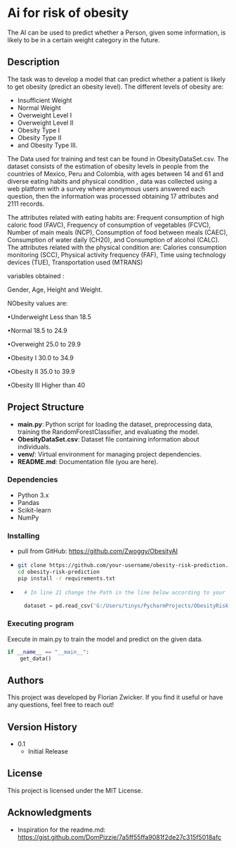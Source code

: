 # Ai for risk of obesity

The AI can be used to predict whether a Person, given some information, is likely to be in a certain weight category in the future.

## Description

The task was to develop a model that can predict whether a patient is likely to get obesity (predict an obesity level).
The different levels of obesity are: 
* Insufficient Weight
* Normal Weight
* Overweight Level I
* Overweight Level II
* Obesity Type I
* Obesity Type II
* and Obesity Type III.

The Data used for training and test can be found in ObesityDataSet.csv.
The dataset consists of the estimation of obesity levels in people from the countries of Mexico, Peru and Colombia, with ages between 14 and 61 and diverse eating habits and physical condition , data was collected using a web platform with a survey where anonymous users answered each question, then the information was processed obtaining 17 attributes and 2111 records.

The attributes related with eating habits are: Frequent consumption of high caloric food (FAVC), Frequency of consumption of vegetables (FCVC), Number of main meals (NCP), Consumption of food between meals (CAEC), Consumption of water daily (CH20), and Consumption of alcohol (CALC). The attributes related with the physical condition are: Calories consumption monitoring (SCC), Physical activity frequency (FAF), Time using technology devices (TUE), Transportation used (MTRANS)

variables obtained :

Gender, Age, Height and Weight.

NObesity values are:

•Underweight Less than 18.5

•Normal 18.5 to 24.9

•Overweight 25.0 to 29.9

•Obesity I 30.0 to 34.9

•Obesity II 35.0 to 39.9

•Obesity III Higher than 40
## Project Structure

- **main.py**: Python script for loading the dataset, preprocessing data, training the RandomForestClassifier, and evaluating the model.
- **ObesityDataSet.csv**: Dataset file containing information about individuals.
- **venv/**: Virtual environment for managing project dependencies.
- **README.md**: Documentation file (you are here).


### Dependencies

* Python 3.x
* Pandas
* Scikit-learn
* NumPy

### Installing

* pull from GitHub: https://github.com/Zwoggy/ObesityAI 
* ```bash
  git clone https://github.com/your-username/obesity-risk-prediction.git
  cd obesity-risk-prediction
  pip install -r requirements.txt

* ```python
    # In line 21 change the Path in the line below according to your own path
        
    dataset = pd.read_csv('G:/Users/tinys/PycharmProjects/ObesityRiskAI/ObesityDataSet.csv')
    ```

### Executing program

Execute in main.py to train the model and predict on the given data.
```python
if __name__ == "__main__":
    get_data()
```



## Authors
This project was developed by Florian Zwicker. If you find it useful or have any questions, feel free to reach out!
## Version History

* 0.1
    * Initial Release

## License

This project is licensed under the MIT License.

## Acknowledgments


* Inspiration for the readme.md: https://gist.github.com/DomPizzie/7a5ff55ffa9081f2de27c315f5018afc